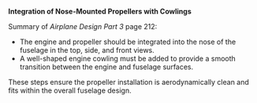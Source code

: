 **Integration of Nose-Mounted Propellers with Cowlings**

Summary of *Airplane Design Part 3* page 212:

- The engine and propeller should be integrated into the nose of the fuselage in the top, side, and front views.
- A well-shaped engine cowling must be added to provide a smooth transition between the engine and fuselage surfaces.

These steps ensure the propeller installation is aerodynamically clean and fits within the overall fuselage design.

